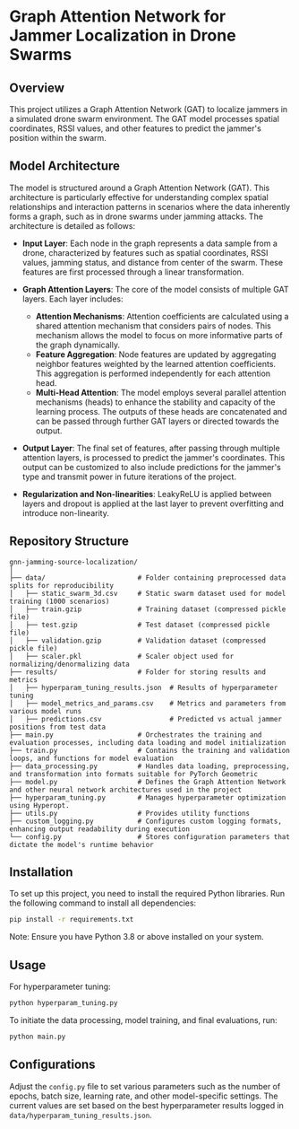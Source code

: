 # Graph Attention Network for Jammer Localization in Drone Swarms

## Overview
This project utilizes a Graph Attention Network (GAT) to localize jammers in a simulated drone swarm environment. The GAT model processes spatial coordinates, RSSI values, and other features to predict the jammer's position within the swarm. 

## Model Architecture

The model is structured around a Graph Attention Network (GAT). This architecture is particularly effective for understanding complex spatial relationships and interaction patterns in scenarios where the data inherently forms a graph, such as in drone swarms under jamming attacks. The architecture is detailed as follows:

- **Input Layer**: Each node in the graph represents a data sample from a drone, characterized by features such as spatial coordinates, RSSI values, jamming status, and distance from center of the swarm. These features are first processed through a linear transformation.

- **Graph Attention Layers**: The core of the model consists of multiple GAT layers. Each layer includes:
  - **Attention Mechanisms**: Attention coefficients are calculated using a shared attention mechanism that considers pairs of nodes. This mechanism allows the model to focus on more informative parts of the graph dynamically.
  - **Feature Aggregation**: Node features are updated by aggregating neighbor features weighted by the learned attention coefficients. This aggregation is performed independently for each attention head.
  - **Multi-Head Attention**: The model employs several parallel attention mechanisms (heads) to enhance the stability and capacity of the learning process. The outputs of these heads are concatenated and can be passed through further GAT layers or directed towards the output.

- **Output Layer**: The final set of features, after passing through multiple attention layers, is processed to predict the jammer's coordinates. This output can be customized to also include predictions for the jammer's type and transmit power in future iterations of the project.

- **Regularization and Non-linearities**: LeakyReLU is applied between layers and dropout is applied at the last layer to prevent overfitting and introduce non-linearity.

## Repository Structure

```
gnn-jamming-source-localization/
│
├── data/                       # Folder containing preprocessed data splits for reproducibility
│   ├── static_swarm_3d.csv     # Static swarm dataset used for model training (1000 scenarios)
│   ├── train.gzip              # Training dataset (compressed pickle file)
│   ├── test.gzip               # Test dataset (compressed pickle file)
│   ├── validation.gzip         # Validation dataset (compressed pickle file)
│   ├── scaler.pkl              # Scaler object used for normalizing/denormalizing data
├── results/                    # Folder for storing results and metrics
│   ├── hyperparam_tuning_results.json  # Results of hyperparameter tuning
│   ├── model_metrics_and_params.csv    # Metrics and parameters from various model runs
│   ├── predictions.csv                 # Predicted vs actual jammer positions from test data
├── main.py                     # Orchestrates the training and evaluation processes, including data loading and model initialization
├── train.py                    # Contains the training and validation loops, and functions for model evaluation
├── data_processing.py          # Handles data loading, preprocessing, and transformation into formats suitable for PyTorch Geometric
├── model.py                    # Defines the Graph Attention Network and other neural network architectures used in the project
├── hyperparam_tuning.py        # Manages hyperparameter optimization using Hyperopt.
├── utils.py                    # Provides utility functions 
├── custom_logging.py           # Configures custom logging formats, enhancing output readability during execution
└── config.py                   # Stores configuration parameters that dictate the model's runtime behavior
```

## Installation

To set up this project, you need to install the required Python libraries. Run the following command to install all dependencies:

```bash
pip install -r requirements.txt
```

Note: Ensure you have Python 3.8 or above installed on your system.

## Usage

For hyperparameter tuning:

```bash
python hyperparam_tuning.py
```

To initiate the data processing, model training, and final evaluations, run:

```bash
python main.py
```

## Configurations

Adjust the `config.py` file to set various parameters such as the number of epochs, batch size, learning rate, and other model-specific settings. 
The current values are set based on the best hyperparameter results logged in `data/hyperparam_tuning_results.json`.

